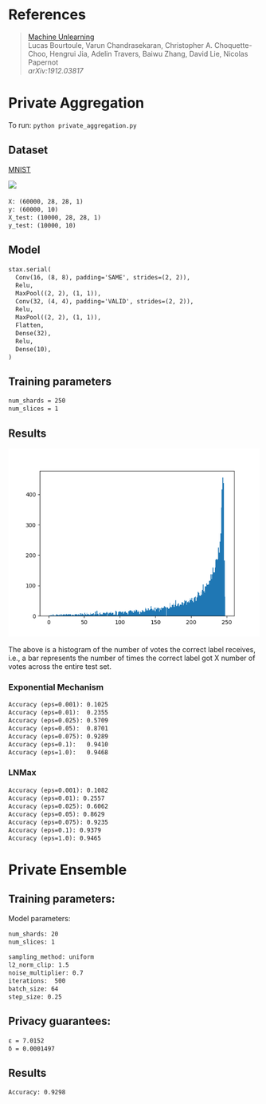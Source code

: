 # References

> [Machine Unlearning](https://arxiv.org/abs/1912.03817)\
> Lucas Bourtoule, Varun Chandrasekaran, Christopher A. Choquette-Choo, Hengrui Jia, Adelin Travers, Baiwu Zhang, David Lie, Nicolas Papernot\
> _arXiv:1912.03817_

# Private Aggregation

To run: `python private_aggregation.py`

## Dataset

[MNIST](https://en.wikipedia.org/wiki/MNIST_database)

<img src="https://en.wikipedia.org/wiki/MNIST_database#/media/File:MnistExamples.png" />

```
X: (60000, 28, 28, 1)
y: (60000, 10)
X_test: (10000, 28, 28, 1)
y_test: (10000, 10)
```

## Model

```
stax.serial(
  Conv(16, (8, 8), padding='SAME', strides=(2, 2)),
  Relu,
  MaxPool((2, 2), (1, 1)),
  Conv(32, (4, 4), padding='VALID', strides=(2, 2)),
  Relu,
  MaxPool((2, 2), (1, 1)),
  Flatten,
  Dense(32),
  Relu,
  Dense(10),
)
```

## Training parameters

```
num_shards = 250
num_slices = 1
```

## Results

![alt text](251.png)

The above is a histogram of the number of votes the correct label receives, i.e., a bar represents the number of times the correct label got X number of votes across the entire test set.

### Exponential Mechanism

```
Accuracy (eps=0.001): 0.1025
Accuracy (eps=0.01):  0.2355
Accuracy (eps=0.025): 0.5709
Accuracy (eps=0.05):  0.8701
Accuracy (eps=0.075): 0.9289
Accuracy (eps=0.1):   0.9410
Accuracy (eps=1.0):   0.9468
```

### LNMax

```
Accuracy (eps=0.001): 0.1082
Accuracy (eps=0.01): 0.2557
Accuracy (eps=0.025): 0.6062
Accuracy (eps=0.05): 0.8629
Accuracy (eps=0.075): 0.9235
Accuracy (eps=0.1): 0.9379
Accuracy (eps=1.0): 0.9465
```

# Private Ensemble

## Training parameters:

Model parameters:

```
num_shards: 20
num_slices: 1
```

```
sampling_method: uniform
l2_norm_clip: 1.5
noise_multiplier: 0.7
iterations:  500
batch_size: 64
step_size: 0.25
```

## Privacy guarantees:

```
ε = 7.0152
δ = 0.0001497
```

## Results

```
Accuracy: 0.9298
```
